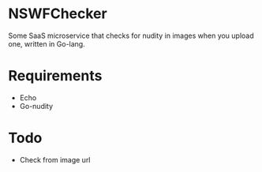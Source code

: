 # NSWFChecker
Some SaaS microservice that checks for nudity in images when you upload one, written in Go-lang.

# Requirements

- Echo
- Go-nudity


# Todo 

* Check from image url 

